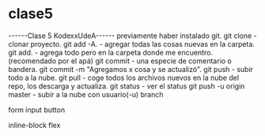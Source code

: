 # clase5
------Clase 5 KodexxUdeA------
previamente haber instalado git.
git clone - clonar proyecto.
git add -A. - agregar todas las cosas nuevas en la carpeta.
git add. - agrega todo pero en la carpeta donde me encuentro. (recomendado por el apá)
git commit - una especie de comentario o bandera.
git commit -m "Agregamos x cosa y se actualizó".
git push - subir todo a la nube.
git pull - coge todos los archivos nuevos en la nube del repo, los descarga y actualiza.
git status - ver el status
git push -u origin master - subir a la nube con usuario(-u)
branch

form
input
button

inline-block flex
